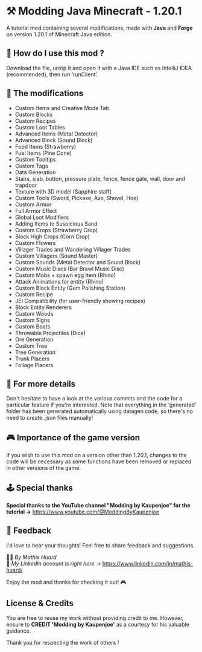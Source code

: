 # ⚒️ Modding Java Minecraft - 1.20.1

A tutorial mod containing several modifications, made with **Java** and **Forge** on version 1.20.1 of Minecraft Java edition.

## 🚀 How do I use this mod ?

Download the file, unzip it and open it with a Java IDE such as IntelliJ IDEA (recommended), then run ‘runClient’.

## 🔧 The modifications

- Custom Items and Creative Mode Tab
- Custom Blocks
- Custom Recipes
- Custom Loot Tables
- Advanced Items (Metal Detector)
- Advanced Block (Sound Block)
- Food Items (Strawberry)
- Fuel Items (Pine Cone)
- Custom Tooltips
- Custom Tags
- Data Generation
- Stairs, slab, button, pressure plate, fence, fence gate, wall, door and trapdoor
- Texture with 3D model (Sapphire staff)
- Custom Tools (Sword, Pickaxe, Axe, Shovel, Hoe)
- Custom Armor
- Full Armor Effect
- Global Loot Modifiers
- Adding Items to Suspicious Sand
- Custom Crops (Strawberry Crop)
- Block High Crops (Corn Crop)
- Custom Flowers
- Villager Trades and Wandering Villager Trades
- Custom Villagers (Sound Master)
- Custom Sounds (Metal Detector and Sound Block)
- Custom Music Discs (Bar Brawl Music Disc)
- Custom Mobs + spawn egg Item (Rhino)
- Attack Animations for entity (Rhino)
- Custom Block Entity (Gem Polishing Station)
- Custom Recipe
- JEI Compatibility (for user-friendly showing recipes)
- Block Entity Renderers
- Custom Woods
- Custom Signs
- Custom Boats
- Throwable Projectiles (Dice)
- Ore Generation
- Custom Tree
- Tree Generation
- Trunk Placers
- Foliage Placers

## 📜 For more details

Don't hesitate to have a look at the various commits and the code for a particular feature if you're interested. Note that everything in the ‘generated’ folder has been generated automatically using datagen code, so there's no need to create .json files manually!

## 🎮 Importance of the game version

If you wish to use this mod on a version other than 1.20.1, changes to the code will be necessary as some functions have been removed or replaced in other versions of the game. 

## 🕹️ Special thanks

**Special thanks to the YouTube channel "Modding by Kaupenjoe" for the tutorial ->** https://www.youtube.com/@ModdingByKaupenjoe

## 💬 Feedback  
I'd love to hear your thoughts! Feel free to share feedback and suggestions.  

👨‍💻 *By Mathis Huard*  
👤 *My LinkedIn account is right here ->* https://www.linkedin.com/in/mathis-huard/

Enjoy the mod and thanks for checking it out! 🎮

## License & Credits

You are free to reuse my work without providing credit to me. However, ensure to **CREDIT 'Modding by Kaupenjoe'** as a courtesy for his valuable guidance.  

Thank you for respecting the work of others !
